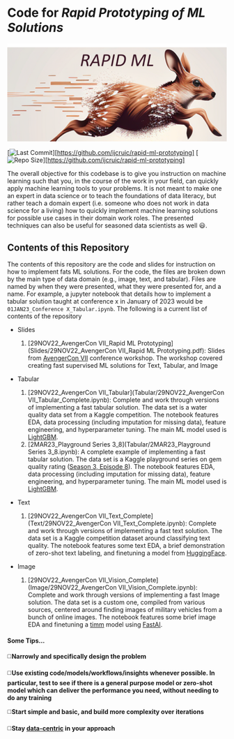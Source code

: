 # Code for _Rapid Prototyping of ML Solutions_

![Rapid ML Prototyping](project_picture.png)

[![Last Commit](https://img.shields.io/github/last-commit/ijcruic/rapid-ml-prototyping)][https://github.com/ijcruic/rapid-ml-prototyping]
[![Repo Size](https://img.shields.io/github/repo-size/ijcruic/rapid-ml-prototyping)][https://github.com/ijcruic/rapid-ml-prototyping]

The overall objective for this codebase is to give you instruction on machine learning such that you, in the course of the work in your field, can quickly apply machine learning tools to your problems. It is not meant to make one an expert in data science or to teach the foundations of data literacy, but rather teach a domain expert (i.e. someone who does not work in data science for a living) how to quickly implement machine learning solutions for possible use cases in their domain work roles. The presented techniques can also be useful for seasoned data scientists as well :smiley:. 

## Contents of this Repository
The contents of this repository are the code and slides for instruction on how to implement fats ML solutions. For the code, the files are broken down by the main type of data domain (e.g., image, text, and tabular). Files are named by when they were presented, what they were presented for, and a name. For example, a jupyter notebook that details how to implement a tabular solution taught at conference x in January of 2023 would be `01JAN23_Conference X_Tabular.ipynb`. The following is a current list of contents of the repository

- Slides
    1. [29NOV22_AvengerCon VII_Rapid ML Prototyping](Slides/29NOV22_AvengerCon VII_Rapid ML Prototyping.pdf): Slides from [AvengerCon VII](https://avengercon.com/) conference workshop. The workshop covered creating fast supervised ML solutions for Text, Tabular, and Image
    
- Tabular
    1. [29NOV22_AvengerCon VII_Tabular](Tabular/29NOV22_AvengerCon VII_Tabular_Complete.ipynb): Complete and work through versions of implementing a fast tabular solution. The data set is a water quality data set from a Kaggle competition. The notebook features EDA, data processing (including imputation for missing data), feature engineering, and hyperparameter tuning. The main ML model used is [LightGBM](https://lightgbm.readthedocs.io/en/v3.3.5/).
    2. [2MAR23_Playground Series 3_8](Tabular/2MAR23_Playground Series 3_8.ipynb): A complete example of implementing a fast tabular solution. The data set is a Kaggle playground series on gem quality rating ([Season 3, Episode 8](https://www.kaggle.com/competitions/playground-series-s3e8)). The notebook features EDA, data processing (including imputation for missing data), feature engineering, and hyperparameter tuning. The main ML model used is [LightGBM](https://lightgbm.readthedocs.io/en/v3.3.5/).

- Text
    1. [29NOV22_AvengerCon VII_Text_Complete](Text/29NOV22_AvengerCon VII_Text_Complete.ipynb): Complete and work through versions of implementing a fast text solution. The data set is a Kaggle competition dataset around classifying text quality. The notebook features some text EDA, a brief demonstration of zero-shot text labeling, and finetuning a model from [HuggingFace](https://huggingface.co/docs/transformers/training).

- Image
    1. [29NOV22_AvengerCon VII_Vision_Complete](Image/29NOV22_AvengerCon VII_Vision_Complete.ipynb): Complete and work through versions of implementing a fast Image solution. The data set is a custom one, compiled from various sources, centered around finding images of military vehicles from a bunch of online images. The notebook features some brief image EDA and finetuning a [timm](https://timm.fast.ai/) model using [FastAI](https://docs.fast.ai/tutorial.vision.html).

#### Some Tips...

:white_medium_square:__Narrowly and specifically design the problem__

:white_medium_square:__Use existing code/models/workflows/insights whenever possible. In particular, test to see if there is a general purpose model or zero-shot model which can deliver the performance you need, without needing to do any training__

:white_medium_square:__Start simple and basic, and build more complexity over iterations__

:white_medium_square:__Stay [data-centric](https://github.com/daochenzha/data-centric-AI) in your approach__